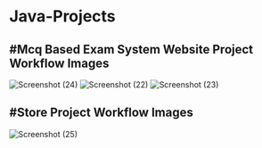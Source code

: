 # Java-Projects
#Mcq Based Exam System Website Project Workflow Images
--------------------------------------------------------
![Screenshot (24)](https://user-images.githubusercontent.com/78407424/109381835-a6c8b900-7902-11eb-8bb4-21d506303697.png)
![Screenshot (22)](https://user-images.githubusercontent.com/78407424/109381840-a9c3a980-7902-11eb-87c3-7a5a512c9b22.png)
![Screenshot (23)](https://user-images.githubusercontent.com/78407424/109381842-acbe9a00-7902-11eb-80a0-3880958a8512.png)


#Store Project Workflow Images
--------------------------------------
![Screenshot (25)](https://user-images.githubusercontent.com/78407424/109381984-99f89500-7903-11eb-8984-e8298624dc79.png)

